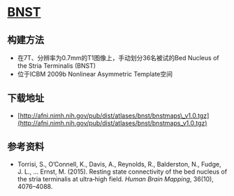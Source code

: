 # [BNST](https://afni.nimh.nih.gov/afni/community/board/read.php?1,149436,149436=)

## 构建方法

* 在7T、分辨率为0.7mm的T1图像上，手动划分36名被试的Bed Nucleus of the Stria Terminalis (BNST)
* 位于ICBM 2009b Nonlinear Asymmetric Template空间

## 下载地址

* [http://afni.nimh.nih.gov/pub/dist/atlases/bnst/bnstmaps\_v1.0.tgz](http://afni.nimh.nih.gov/pub/dist/atlases/bnst/bnstmaps_v1.0.tgz)

## 参考资料

* Torrisi, S., O’Connell, K., Davis, A., Reynolds, R., Balderston, N., Fudge, J. L., … Ernst, M. (2015). Resting state connectivity of the bed nucleus of the stria terminalis at ultra‐high field. *Human Brain Mapping*, 36(10), 4076–4088.
